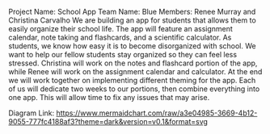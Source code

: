 Project Name: School App
Team Name: Blue
Members: Renee Murray and Christina Carvalho 
We are building an app for students that allows them to easily organize their school life. The app will feature an assignment calendar, note taking and flashcards, and a scientific calculator. As students, we know how easy it is to become disorganized with school. We want to help our fellow students stay organized so they can feel less stressed.
Christina will work on the notes and flashcard portion of the app, while Renee will work on the assignment calendar and calculator. At the end we will work together on implementing different theming for the app. Each of us will dedicate two weeks to our portions, then combine everything into one app. This will allow time to fix any issues that may arise. 

Diagram Link: https://www.mermaidchart.com/raw/a3e04985-3669-4b12-9055-777fc4188af3?theme=dark&version=v0.1&format=svg
